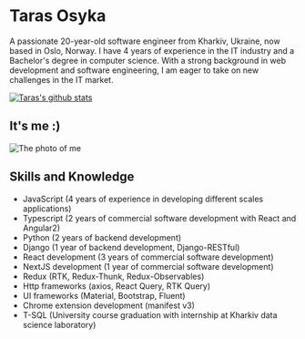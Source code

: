 # Taras Osyka

A passionate 20-year-old software engineer from Kharkiv, Ukraine, now based in Oslo, Norway. I have 4 years of experience in the IT industry and a Bachelor's degree in computer science. With a strong background in web development and software engineering, I am eager to take on new challenges in the IT market.

[![Taras's github stats](https://github-readme-stats.vercel.app/api?username=Tarasikee)](https://github.com/Tarasikee)


## It's me :)
![The photo of me](https://avatars.githubusercontent.com/u/51419482?v=4)


## Skills and Knowledge

- JavaScript (4 years of experience in developing different scales applications)
- Typescript (2 years of commercial software development with React and Angular2)
- Python (2 years of backend development)
- Django (1 year of backend development, Django-RESTful)
- React development (3 years of commercial software development)
- NextJS development (1 year of commercial software development)
- Redux (RTK, Redux-Thunk, Redux-Observables)
- Http frameworks (axios, React Query, RTK Query)
- UI frameworks (Material, Bootstrap, Fluent)
- Chrome extension development (manifest v3)
- T-SQL (University course graduation with internship at Kharkiv data science laboratory)
